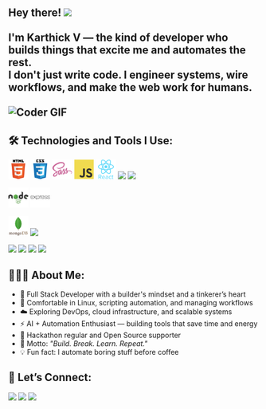 <h2 align="left">
  <abc>
    <br>Hey there! <img src="https://user-images.githubusercontent.com/42378118/110234147-e3259600-7f4e-11eb-95be-0c4047144dea.gif" width="30"><br><br>
    I'm Karthick V — the kind of developer who builds things that <strong>excite</strong> me and automates the rest.<br>
    I don't just write code. I engineer systems, wire workflows, and make the web work for humans. <br><br>
    <img src="https://camo.githubusercontent.com/36339626328f47e7353b94d9fb96d9434a6649f3c66a6127ed4e996c0a096fcd/68747470733a2f2f6d656469612e67697068792e636f6d2f6d656469612f31334867774773584630616947592f67697068792e676966" alt="Coder GIF" width="760">
  </abc>
</h2>

<h2 align="left">🛠️ Technologies and Tools I Use:</h2>
<p align="left">
  <!-- Frontend -->
  <a href="https://www.w3.org/html/" target="_blank"><img src="https://raw.githubusercontent.com/devicons/devicon/master/icons/html5/html5-original-wordmark.svg" width="40"/></a>
  <a href="https://www.w3schools.com/css/" target="_blank"><img src="https://raw.githubusercontent.com/devicons/devicon/master/icons/css3/css3-original-wordmark.svg" width="40"/></a>
  <a href="https://sass-lang.com" target="_blank"><img src="https://raw.githubusercontent.com/devicons/devicon/master/icons/sass/sass-original.svg" width="40"/></a>
  <a href="https://developer.mozilla.org/en-US/docs/Web/JavaScript" target="_blank"><img src="https://raw.githubusercontent.com/devicons/devicon/master/icons/javascript/javascript-original.svg" width="40"/></a>
  <a href="https://reactjs.org/" target="_blank"><img src="https://raw.githubusercontent.com/devicons/devicon/master/icons/react/react-original-wordmark.svg" width="40"/></a>
  <a href="https://webpack.js.org/" target="_blank"><img src="https://www.vectorlogo.zone/logos/js_webpack/js_webpack-icon.svg" width="40"/></a>
  <a href="https://www.gatsbyjs.com/" target="_blank"><img src="https://www.vectorlogo.zone/logos/gatsbyjs/gatsbyjs-icon.svg" width="40"/></a>

  <!-- Backend -->
  <a href="https://nodejs.org" target="_blank"><img src="https://raw.githubusercontent.com/devicons/devicon/master/icons/nodejs/nodejs-original-wordmark.svg" width="40"/></a>
  <a href="https://expressjs.com" target="_blank"><img src="https://raw.githubusercontent.com/devicons/devicon/master/icons/express/express-original-wordmark.svg" width="40"/></a>

  <!-- Databases & APIs -->
  <a href="https://www.mongodb.com/" target="_blank"><img src="https://raw.githubusercontent.com/devicons/devicon/master/icons/mongodb/mongodb-original-wordmark.svg" width="40"/></a>
  <a href="https://www.postman.com/" target="_blank"><img src="https://www.vectorlogo.zone/logos/getpostman/getpostman-icon.svg" width="40"/></a>

  <!-- DevOps & Cloud -->
  <a href="https://git-scm.com/" target="_blank"><img src="https://www.vectorlogo.zone/logos/git-scm/git-scm-icon.svg" width="40"/></a>
  <a href="https://azure.microsoft.com/en-us/" target="_blank"><img src="https://www.vectorlogo.zone/logos/microsoft_azure/microsoft_azure-icon.svg" width="40"/></a>
  <a href="https://cloud.google.com/" target="_blank"><img src="https://www.vectorlogo.zone/logos/google_cloud/google_cloud-icon.svg" width="40"/></a>
  <a href="https://firebase.google.com/" target="_blank"><img src="https://www.vectorlogo.zone/logos/firebase/firebase-icon.svg" width="40"/></a>
</p>

<h2 align="left">👨🏻‍💻 About Me:</h2>

- 🧠 Full Stack Developer with a builder's mindset and a tinkerer’s heart  
- 🐧 Comfortable in Linux, scripting automation, and managing workflows  
- ☁️ Exploring DevOps, cloud infrastructure, and scalable systems  
- ⚡ AI + Automation Enthusiast — building tools that save time and energy  
- 🚀 Hackathon regular and Open Source supporter  
- 🎯 Motto: <i>"Build. Break. Learn. Repeat."</i>  
- 💡 Fun fact: I automate boring stuff before coffee  

<h2 align="left">📡 Let’s Connect:</h2>

<p align="left">
  <a href="https://www.linkedin.com/in/karthickv4"><img src="https://img.shields.io/badge/-Karthick%20V-blue?style=flat-square&logo=Linkedin&logoColor=white"/></a>
  <a href="https://www.instagram.com/itz_karthick143/"><img src="https://img.shields.io/badge/-@itz_karthick143-D7008A?style=flat-square&labelColor=D7008A&logo=Instagram&logoColor=white"/></a>
  <a href="https://bento.me/karthickv"><img src="https://img.shields.io/badge/-bento.me/karthickv-blueviolet?style=flat-square&logo=appveyor&logoColor=white"/></a>
</p>
